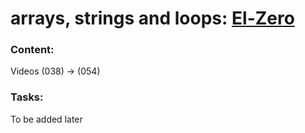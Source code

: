 # arrays, strings and loops: [El-Zero](https://www.youtube.com/playlist?list=PLDoPjvoNmBAwy-rS6WKudwVeb_x63EzgS)
### Content:
Videos (038) → (054)
### Tasks:
To be added later